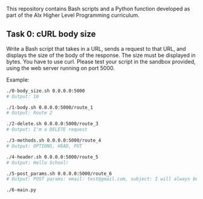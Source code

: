 This repository contains Bash scripts and a Python function developed as part of the Alx Higher Level Programming curriculum.

## Task 0: cURL body size

Write a Bash script that takes in a URL, sends a request to that URL, and displays the size of the body of the response. The size must be displayed in bytes. You have to use curl. Please test your script in the sandbox provided, using the web server running on port 5000.

Example:
```bash
./0-body_size.sh 0.0.0.0:5000
# Output: 10

./1-body.sh 0.0.0.0:5000/route_1
# Output: Route 2

./2-delete.sh 0.0.0.0:5000/route_3
# Output: I'm a DELETE request

./3-methods.sh 0.0.0.0:5000/route_4
# Output: OPTIONS, HEAD, PUT

./4-header.sh 0.0.0.0:5000/route_5
# Output: Hello School!

./5-post_params.sh 0.0.0.0:5000/route_6
# Output: POST params: email: test@gmail.com, subject: I will always be here for PLD

./6-main.py
